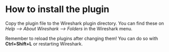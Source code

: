 # How to install the plugin

Copy the plugin file to the Wireshark plugin directory.
You can find these on _Help –> About Wireshark –> Folders_ in the Wireshark menu.

Remember to reload the plugins after changing them!
You can do so with **Ctrl+Shift+L** or restarting Wireshark.
